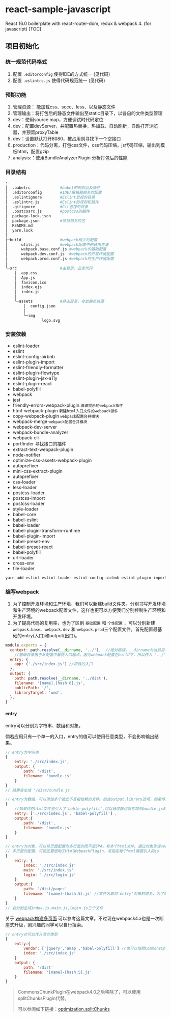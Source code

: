 # react-sample-javascript
React 16.0 boilerplate with react-router-dom, redux &amp; webpack 4. (for javascript)
[TOC]
## 项目初始化
### 统一规范代码格式
1. 配置 `.editorconfig` 使得IDE的方式统一 (见代码)
2. 配置 `.eslintrc.js` 使得代码规范统一 (见代码)
### 预期功能
1. 管理资源： 能加载css、sccc、less、以及静态文件
2. 管理输出：将打包后的静态文件输出至static目录下，以各自的文件类型管理
3. dev：使用source map，方便调试时代码定位
4. dev：配置devServer，并配置热替换，热加载，自动刷新，自动打开浏览器，并预留proxyTable
5. dev：设置默认打开8080，被占用则寻找下一个空接口
6. production：代码分离，打包css文件，css代码压缩，js代码压缩，输出到模板html，配置gzip
7. analysis:：使用BundleAnalyzerPlugin 分析打包后的性能
### 目录结构
```bash
:.
│  .babelrc      		#babel的规则以及插件
│  .editorconfig		#IDE/编辑器相关的配置
│  .eslintignore		#Eslint忽视的目录
│  .eslintrc.js			#Eslint的规则和插件
│  .gitignore			#Git忽视的目录
│  .postcssrc.js		#postcss的插件
│  package-lock.json
│  package.json			#项目相关的包
│  README.md
│  yarn.lock
│
├─build					#webpack相关的配置
│      utils.js			#webpack配置中的通用方法
│      webpack.base.conf.js	#webpack的基础配置
│      webpack.dev.conf.js	#webpack的开发环境配置
│      webpack.prod.conf.js	#webpack的生产环境配置
│
└─src					#主目录，业务代码
    │  app.css
    │  App.js
    │  favicon.ico
    │  index.ejs
    │  index.js
    │
    └─assets			#静态目录，存放静态资源
        │  config.json
        │
        └─img
                logo.svg
```
### 安装依赖
- eslint-loader
- eslint
- eslint-config-airbnb
- eslint-plugin-import
- eslint-friendly-formatter
- eslint-plugin-flowtype
- eslint-plugin-jsx-a11y
- eslint-plugin-react
- babel-polyfill
- webpack
- jest
- friendly-errors-webpack-plugin  `编译提示的webpack插件`
- html-webpack-plugin `新建html入口文件的webpack插件`
- copy-webpack-plugin `webpack配置合并模块`
- webpack-merge `webpack配置合并模块`
- webpack-dev-server
- webpack-bundle-analyzer
- webpack-cli
- portfinder 寻找接口的插件
- extract-text-webpack-plugin
- node-notifier
- optimize-css-assets-webpack-plugin
- autoprefixer
- mini-css-extract-plugin
- autoprefixer
- css-loader
- less-loader
- postcss-loader
- postcss-import
- postcss-loader
- style-loader
- babel-core
- babel-eslint
- babel-loader
- babel-plugin-transform-runtime
- babel-plugin-import
- babel-preset-env
- babel-preset-react
- babel-polyfill
- url-loader
- cross-env
- file-loader
```bash
yarn add eslint eslint-loader eslint-config-airbnb eslint-plugin-import eslint-friendly-formatter eslint-plugin-flowtype eslint-plugin-jsx-a11y eslint-plugin-react babel-polyfill webpack jest webpack-merge copy-webpack-plugin html-webpack-plugin friendly-errors-webpack-plugin webpack-dev-server webpack-bundle-analyzer webpack-cli portfinder extract-text-webpack-plugin node-notifier optimize-css-assets-webpack-plugin autoprefixer mini-css-extract-plugin autoprefixer css-loader less-loader postcss-loader postcss-import postcss-loader style-loader babel-core babel-eslint babel-loader babel-plugin-transform-runtime babel-plugin-import babel-preset-env babel-preset-react babel-polyfill url-loader cross-env file-loader -D

```
### 编写webpack
1. 为了控制开发环境和生产环境，我们可以新建build文件夹。分别书写开发环境和生产环境的webpack配置文件，这样也更可以方便我们分别控制生产环境和开发环境。
2. 为了提高代码的复用率，也为了区别 `基础配置` 和 `个性配置` ，可以分别新建`webpack.base`、`webpack.dev` 和 `webpack.prod`三个配置文件。首先配置最基础的entry(入口)和output(出口)。
```javascript
module.exports = {
  context: path.resolve(__dirname, '../'),	//绝对路径。__dirname为当前目录。
    //基础目录用于从配置中解析入口起点。因为webpack配置在build下，所以传入 '../'
  entry: {
    app: ('./src/index.js') //项目的入口
  },
  output: {
    path: path.resolve(__dirname, '../dist'),
    filename: '[name].[hash:8].js',
    publicPath: '/',
    libraryTarget: 'umd',
  },
}
```

#### entry

entry可以分别为字符串、数组和对象。

倘若应用只有一个单一的入口，entry的值可以使用任意类型，不会影响输出结果。

```javascript
// entry为字符串
{
    entry: './src/index.js',
    output: {
    	path: '/dist',
        filename: 'bundle.js'
    }
}
// 结果会生成 '/dist/bundle.js'
```

```javascript
// entry为数组，可以添加多个彼此不互相依赖的文件。结合output.library选项，如果传入数组，则只导出最后一项。
{
    //如果你在html文件里引入了'bable-polyfill',可以通过数组将它加到bundle.js的最后。
    entry: ['./src/index.js', 'babel-polyfill'] ,
    output:{
        path: '/dist',
        filename: 'bundle.js'
    }
}
```

```javascript
// entry为对象，可以将页面配置为多页面的而不是SPA，有多个html文件。通过对象告诉webpack为每个入口，成一个bundle文件。
// 多页面的配置，可能还要借助于HtmlWebpackPlugin，来指定每个html需要引入的js
{
    entry: {
        index: './src/index.js'
        main: './src/index.js'
        login: './src/login.js'
    }
    output:{
        path: '/dist/pages'
        filename: '[name]-[hash:5].js' //文件名取自'entry'对象的键名，为了防止推送代码后浏览器读缓存，故再生成的文件之后加上hash码。
    }
}
// 会分别生成index.js,main.js,login.js三个文件
```

关于 [webpack构建多页面](https://segmentfault.com/a/1190000004511992) 可以参考这篇文章。不过现在webpack4.x也是一次断崖式升级，刚兴趣的同学可以自行搜索。

```javascript
// entry也可以传入混合类型
{
    entry:{
        vendor: ['jquery','amap','babel-polyfill'] //也可以借助CommonsChunkPlugin提取vendor的chunk。
        index: './src/index.js'
    }
    output: {
        path: '/dist'
        filename: '[name]-[hash:5].js'
    }
}
```

> CommonsChunkPlugin在webpack4.0之后移除了，可以使用splitChunksPlugin代替。
>
> 可以参阅如下链接：[optimization.splitChunks](https://www.webpackjs.com/plugins/split-chunks-plugin/)


